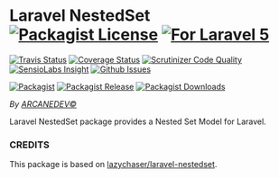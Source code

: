 # Laravel NestedSet [![Packagist License][badge_license]](LICENSE.md) [![For Laravel 5][badge_laravel]](https://github.com/ARCANEDEV/LaravelNestedSet#laravel-nestedset)

[![Travis Status][badge_build]](https://travis-ci.org/ARCANEDEV/LaravelNestedSet)
[![Coverage Status][badge_coverage]](https://scrutinizer-ci.com/g/ARCANEDEV/LaravelNestedSet/?branch=master)
[![Scrutinizer Code Quality][badge_quality]](https://scrutinizer-ci.com/g/ARCANEDEV/LaravelNestedSet/?branch=master)
[![SensioLabs Insight][badge_insight]](https://insight.sensiolabs.com/projects/f2ada581-6177-4033-97b9-f9ddc4273390)
[![Github Issues][badge_issues]](https://github.com/ARCANEDEV/LaravelNestedSet/issues)

[![Packagist][badge_package]](https://packagist.org/packages/arcanedev/laravel-nestedset)
[![Packagist Release][badge_release]](https://packagist.org/packages/arcanedev/laravel-nestedset)
[![Packagist Downloads][badge_downloads]](https://packagist.org/packages/arcanedev/laravel-nestedset)

*By [ARCANEDEV&copy;](http://www.arcanedev.net/)*

Laravel NestedSet package provides a Nested Set Model for Laravel.

### CREDITS

This package is based on [lazychaser/laravel-nestedset](https://github.com/lazychaser/laravel-nestedset).

[badge_license]:   http://img.shields.io/packagist/l/arcanedev/laravel-nestedset.svg?style=flat-square
[badge_laravel]:   https://img.shields.io/badge/Laravel-5.2|5.3-orange.svg?style=flat-square

[badge_build]:     http://img.shields.io/travis/ARCANEDEV/LaravelNestedSet.svg?style=flat-square
[badge_coverage]:  https://img.shields.io/scrutinizer/coverage/g/ARCANEDEV/LaravelNestedSet.svg?style=flat-square
[badge_quality]:   https://img.shields.io/scrutinizer/g/ARCANEDEV/LaravelNestedSet.svg?style=flat-square
[badge_insight]:   https://img.shields.io/sensiolabs/i/f2ada581-6177-4033-97b9-f9ddc4273390.svg?style=flat-square
[badge_issues]:    https://img.shields.io/github/issues/ARCANEDEV/LaravelNestedSet.svg?style=flat-square

[badge_package]:   https://img.shields.io/badge/package-arcanedev/laravel--nestedset-blue.svg?style=flat-square
[badge_release]:   https://img.shields.io/packagist/v/arcanedev/laravel-nestedset.svg?style=flat-square
[badge_downloads]: https://img.shields.io/packagist/dt/arcanedev/laravel-nestedset.svg?style=flat-square
